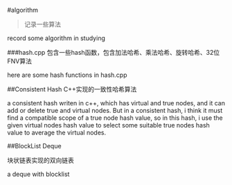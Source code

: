 #algorithm
>记录一些算法

record some algorithm in studying


###hash.cpp
包含一些hash函数，包含加法哈希、乘法哈希、旋转哈希、32位FNV算法

here are some hash functions in hash.cpp

##Consistent Hash
C++实现的一致性哈希算法

a consistent hash writen in c++, which has virtual and true nodes, and it can add or delete true and virtual nodes.
But in a consistent hash, i think it must find a compatible scope of a true node hash value, so in this hash, i use
the given virtual nodes hash value to select some suitable true nodes hash value to average the virtual nodes.

##BlockList Deque

块状链表实现的双向链表

a deque with blocklist
